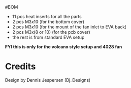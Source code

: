#BOM
- 11 pcs heat inserts for all the parts 
- 2 pcs M3x10 (for the bottom cover)
- 2 pcs M3x10 (for the mount of the fan inlet to EVA back)
- 2 pcs M3x(8 or 10) (for the pcb cover)
- the rest is from standard EVA setup

**FYI this is only for the volcano style setup and 4028 fan**

# Credits
Design by Dennis Jespersen (Dj_Designs)